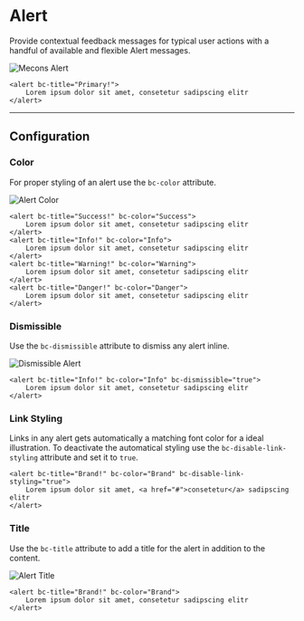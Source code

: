 # Alert

Provide contextual feedback messages for typical user actions with a handful of available and flexible Alert messages.

![Mecons Alert](/images/alert_01.png)

```markup
<alert bc-title="Primary!">
	Lorem ipsum dolor sit amet, consetetur sadipscing elitr
</alert>
```

---

## Configuration

### Color

For proper styling of an alert use the `bc-color` attribute.

![Alert Color](/images/alert_02.png)

```markup
<alert bc-title="Success!" bc-color="Success">
	Lorem ipsum dolor sit amet, consetetur sadipscing elitr
</alert>
<alert bc-title="Info!" bc-color="Info">
	Lorem ipsum dolor sit amet, consetetur sadipscing elitr
</alert>
<alert bc-title="Warning!" bc-color="Warning">
	Lorem ipsum dolor sit amet, consetetur sadipscing elitr
</alert>
<alert bc-title="Danger!" bc-color="Danger">
	Lorem ipsum dolor sit amet, consetetur sadipscing elitr
</alert>
```

### Dismissible

Use the `bc-dismissible` attribute to dismiss any alert inline.

![Dismissible Alert](/images/alert_03.png)

```markup
<alert bc-title="Info!" bc-color="Info" bc-dismissible="true">
	Lorem ipsum dolor sit amet, consetetur sadipscing elitr
</alert>
```

### Link Styling

Links in any alert gets automatically a matching font color for a ideal illustration. To deactivate the automatical styling use the `bc-disable-link-styling` attribute and set it to `true`.

```markup
<alert bc-title="Brand!" bc-color="Brand" bc-disable-link-styling="true">
	Lorem ipsum dolor sit amet, <a href="#">consetetur</a> sadipscing elitr
</alert>
```

### Title

Use the `bc-title` attribute to add a title for the alert in addition to the content.

![Alert Title](/images/alert_04.png)

```markup
<alert bc-title="Brand!" bc-color="Brand">
	Lorem ipsum dolor sit amet, consetetur sadipscing elitr
</alert>
```